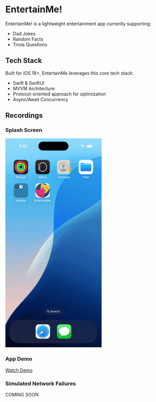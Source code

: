 # EntertainMe!

EntertainMe! is a lightweight entertainment app currently supporting:
- Dad Jokes
- Random Facts
- Trivia Questions

## Tech Stack

Built for iOS 18+, EntertainMe leverages this core tech stack:
- Swift & SwiftUI
- MVVM Architecture
- Protocol-oriented approach for optimization
- Async/Await Concurrency

## Recordings

### Splash Screen

<img src="Media/SplashScreen.gif" alt="Splash Screen" width="300">

### App Demo

[Watch Demo](https://github.com/jeffSweeney/EntertainMe/blob/master/Media/AppDemo.mp4)

### Simulated Network Failures

COMING SOON
